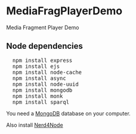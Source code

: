 MediaFragPlayerDemo
===================

Media Fragment Player Demo

<h2>Node dependencies</h2>

<pre>
  npm install express
  npm install ejs
  npm install node-cache
  npm install async
  npm install node-uuid
  npm install mongodb
  npm install monk
  npm install sparql
</pre>

<p>You need a <a href="http://www.mongodb.org/">MongoDB</a> database on your computer.</p>
<p>Also install <a href="https://github.com/giusepperizzo/nerd4node">Nerd4Node</a></p>

